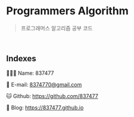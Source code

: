 # Programmers Algorithm

> 프로그래머스 알고리즘 공부 코드

<br>

## Indexes

🙋🏻‍♂️ Name: 837477

📧 E-mail: 8374770@gmail.com

🐱 Github: https://github.com/837477

📔 Blog: https://837477.github.io